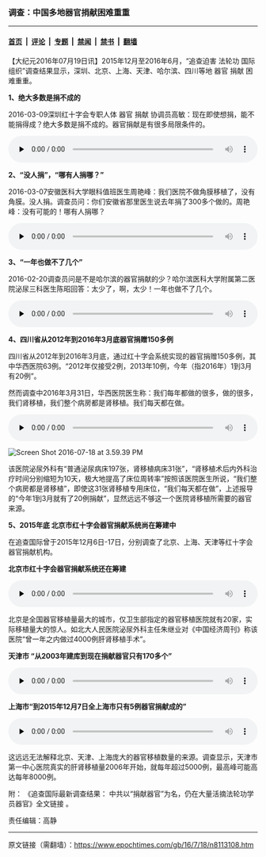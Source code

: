 ### 调查：中国多地器官捐献困难重重

---

#### [首页](../../../..?n8113108) &nbsp;|&nbsp; [评论](../../../../../epoch-comment?n8113108) &nbsp;|&nbsp; [专题](../../../../../epoch-special?n8113108) &nbsp;|&nbsp; [禁闻](../../../../../epoch-news?n8113108) &nbsp;|&nbsp; [禁书](../../../../../books?n8113108) &nbsp;|&nbsp; [翻墙](https://github.com/gfw-breaker/nogfw/blob/master/README.md?n8113108)


<div class="post_content" id="artbody" itemprop="articleBody">
 <!-- article content begin -->
 <p>
  【大纪元2016年07月19日讯】2015年12月至2016年6月，“追查迫害
  <ok href="https://www.epochtimes.com/gb/tag/%E6%B3%95%E8%BD%AE%E5%8A%9F.html">
   法轮功
  </ok>
  国际组织”调查结果显示，深圳、北京、上海、天津、哈尔滨、四川等地
  <ok href="https://www.epochtimes.com/gb/tag/%E5%99%A8%E5%AE%98.html">
   器官
  </ok>
  <ok href="https://www.epochtimes.com/gb/tag/%E6%8D%90%E7%8C%AE.html">
   捐献
  </ok>
  困难重重。
 </p>
 <p>
  <strong>
   1、绝大多数是捐不成的
  </strong>
 </p>
 <p>
  2016-03-09深圳红十字会专职人体
  <ok href="https://www.epochtimes.com/gb/tag/%E5%99%A8%E5%AE%98.html">
   器官
  </ok>
  <ok href="https://www.epochtimes.com/gb/tag/%E6%8D%90%E7%8C%AE.html">
   捐献
  </ok>
  协调员高敏：现在即使想捐，能不能捐得成？绝大多数是捐不成的。器官捐献是有很多局限条件的。
 </p>
 <!--[if lt IE 9]><script>document.createElement('audio');</script><![endif]-->
 <audio class="wp-audio-shortcode" controls="controls" id="audio-8113108-1" preload="none" style="width: 100%;">
  <source src="http://www.zhuichaguoji.org/sites/default/files/report/2016/07/67047_3.1.2016_03_09shen_zhen_hong_hui_qi_guan_juan_xian_xie_diao_yuan_gao_min_8613148799308jue_da_duo_shu_shi_juan_bu_cheng_de_-edited.mp3?_=1" type="audio/mpeg"/>
  <ok href="http://www.zhuichaguoji.org/sites/default/files/report/2016/07/67047_3.1.2016_03_09shen_zhen_hong_hui_qi_guan_juan_xian_xie_diao_yuan_gao_min_8613148799308jue_da_duo_shu_shi_juan_bu_cheng_de_-edited.mp3">
   http://www.zhuichaguoji.org/sites/default/files/report/2016/07/67047_3.1.2016_03_09shen_zhen_hong_hui_qi_guan_juan_xian_xie_diao_yuan_gao_min_8613148799308jue_da_duo_shu_shi_juan_bu_cheng_de_-edited.mp3
  </ok>
 </audio>
 <p>
  <strong>
   2、“没人捐”，“哪有人捐哪？”
  </strong>
 </p>
 <p>
  2016-03-07安徽医科大学眼科值班医生周艳峰：我们医院不做角膜移植了，没有角膜。没人捐。调查员问：你们安徽省那里医生说去年捐了300多个做的。周艳峰：没有可能的！哪有人捐哪？
 </p>
 <audio class="wp-audio-shortcode" controls="controls" id="audio-8113108-2" preload="none" style="width: 100%;">
  <source src="http://www.zhuichaguoji.org/sites/default/files/report/2016/07/67047_3.2.2016-03-07-14-27-11an_hui_yi_da_zhou_yan_feng_-mei_you_ke_neng_de_na_you_ren_juan_na_8613805515080edited.mp3?_=2" type="audio/mpeg"/>
  <ok href="http://www.zhuichaguoji.org/sites/default/files/report/2016/07/67047_3.2.2016-03-07-14-27-11an_hui_yi_da_zhou_yan_feng_-mei_you_ke_neng_de_na_you_ren_juan_na_8613805515080edited.mp3">
   http://www.zhuichaguoji.org/sites/default/files/report/2016/07/67047_3.2.2016-03-07-14-27-11an_hui_yi_da_zhou_yan_feng_-mei_you_ke_neng_de_na_you_ren_juan_na_8613805515080edited.mp3
  </ok>
 </audio>
 <p>
  <strong>
   3、“一年也做不了几个”
  </strong>
 </p>
 <p>
  2016-02-20调查员问是不是哈尔滨的器官捐献的少？哈尔滨医科大学附属第二医院泌尿三科医生陈昭回答：太少了，啊，太少！一年也做不了几个。
 </p>
 <audio class="wp-audio-shortcode" controls="controls" id="audio-8113108-3" preload="none" style="width: 100%;">
  <source src="http://www.zhuichaguoji.org/sites/default/files/report/2016/07/67047_3.3.2016_02_20_ha_yi_da_fu_er_yuan_chen_zhao_yan_xian_zai_bu_zuo_yuan_lai_zuo_liao_hen_duo_99nian_hou_shi_huo_shen_xian_zai_juan_xian_hen_shao_8613304519590edited.mp3?_=3" type="audio/mpeg"/>
  <ok href="http://www.zhuichaguoji.org/sites/default/files/report/2016/07/67047_3.3.2016_02_20_ha_yi_da_fu_er_yuan_chen_zhao_yan_xian_zai_bu_zuo_yuan_lai_zuo_liao_hen_duo_99nian_hou_shi_huo_shen_xian_zai_juan_xian_hen_shao_8613304519590edited.mp3">
   http://www.zhuichaguoji.org/sites/default/files/report/2016/07/67047_3.3.2016_02_20_ha_yi_da_fu_er_yuan_chen_zhao_yan_xian_zai_bu_zuo_yuan_lai_zuo_liao_hen_duo_99nian_hou_shi_huo_shen_xian_zai_juan_xian_hen_shao_8613304519590edited.mp3
  </ok>
 </audio>
 <p>
  <strong>
   4、四川省从2012年到2016年3月底器官捐赠150多例
  </strong>
 </p>
 <p>
  四川省从2012年到2016年3月底，通过红十字会系统实现的器官捐赠150多例，其中华西医院63例。“2012年仅接受2例，2013年10例，今年（指2016年）1到3月有20例”。
 </p>
 <p>
  然而调查中2016年3月31日，华西医院医生称：我们每年都做的很多，做的很多，我们肾移植，我们整个病房都是肾移植。我们每天都在做。
 </p>
 <audio class="wp-audio-shortcode" controls="controls" id="audio-8113108-4" preload="none" style="width: 100%;">
  <source src="http://www.zhuichaguoji.org/sites/default/files/report/2016/07/67047_3.4.2016_03_31chuan_da_hua_xi_yi_yuan_shen_yi_zhi_ke_-28-85422925-shen_yi_zhi_wo_men_mei_nian_du_zuo_de_hen_duo_mei_tian_du_zai_zuo_-edited.mp3?_=4" type="audio/mpeg"/>
  <ok href="http://www.zhuichaguoji.org/sites/default/files/report/2016/07/67047_3.4.2016_03_31chuan_da_hua_xi_yi_yuan_shen_yi_zhi_ke_-28-85422925-shen_yi_zhi_wo_men_mei_nian_du_zuo_de_hen_duo_mei_tian_du_zai_zuo_-edited.mp3">
   http://www.zhuichaguoji.org/sites/default/files/report/2016/07/67047_3.4.2016_03_31chuan_da_hua_xi_yi_yuan_shen_yi_zhi_ke_-28-85422925-shen_yi_zhi_wo_men_mei_nian_du_zuo_de_hen_duo_mei_tian_du_zai_zuo_-edited.mp3
  </ok>
 </audio>
 <p>
  <img alt="Screen Shot 2016-07-18 at 3.59.39 PM" class="aligncenter size-medium wp-image-8113135" src="https://i.epochtimes.com/assets/uploads/2016/07/Screen-Shot-2016-07-18-at-3.59.39-PM-450x327.png"/>
 </p>
 <p>
  该医院泌尿外科有“普通泌尿病床197张，肾移植病床31张”，“肾移植术后内外科治疗时间分别缩短为10天，极大地提高了床位周转率”按照该医院医生所说，“我们整个病房都是肾移植”，即使这31张肾移植专用床位，“我们每天都在做”，上述报导的“今年1到3月就有了20例捐献”，显然远远不够这一个医院肾移植所需要的器官来源。
 </p>
 <p>
  <strong>
   5、2015年底 北京市红十字会器官捐献系统尚在筹建中
  </strong>
 </p>
 <p>
  在追查国际曾于2015年12月6日-17日，分别调查了北京、上海、天津等红十字会器官捐献机构。
 </p>
 <p>
  <strong>
   北京市红十字会器官捐献系统还在筹建
  </strong>
 </p>
 <audio class="wp-audio-shortcode" controls="controls" id="audio-8113108-5" preload="none" style="width: 100%;">
  <source src="http://www.zhuichaguoji.org/sites/default/files/report/2015/50795_2015_12_06_13-25-37_861063558766bei_jing_shi_hong_hui_juan_xian_zai_chou_jian_-edited-ms.mp3?_=5" type="audio/mpeg"/>
  <ok href="http://www.zhuichaguoji.org/sites/default/files/report/2015/50795_2015_12_06_13-25-37_861063558766bei_jing_shi_hong_hui_juan_xian_zai_chou_jian_-edited-ms.mp3">
   http://www.zhuichaguoji.org/sites/default/files/report/2015/50795_2015_12_06_13-25-37_861063558766bei_jing_shi_hong_hui_juan_xian_zai_chou_jian_-edited-ms.mp3
  </ok>
 </audio>
 <p>
  北京是全国器官移植量最大的城市，仅卫生部指定的器官移植医院就有20家，实际移植量大的惊人。如北大人民医院泌尿外科主任朱继业对《中国经济周刊》称该医院“曾一年之内做过4000例肝肾移植手术”。
 </p>
 <p>
  <strong>
   天津市 “从2003年建库到现在捐献器官只有170多个”
  </strong>
 </p>
 <audio class="wp-audio-shortcode" controls="controls" id="audio-8113108-6" preload="none" style="width: 100%;">
  <source src="http://www.zhuichaguoji.org/sites/default/files/report/2015/50795_2015_12_11_tian_jin_shi_hong_shi_zi_hui__gong_zuo_ren_yuan_shuo_cong_2003nian_jian_ku_dao_xian_zai_juan_liao_170duo_ge_-edited-pb.mp3?_=6" type="audio/mpeg"/>
  <ok href="http://www.zhuichaguoji.org/sites/default/files/report/2015/50795_2015_12_11_tian_jin_shi_hong_shi_zi_hui__gong_zuo_ren_yuan_shuo_cong_2003nian_jian_ku_dao_xian_zai_juan_liao_170duo_ge_-edited-pb.mp3">
   http://www.zhuichaguoji.org/sites/default/files/report/2015/50795_2015_12_11_tian_jin_shi_hong_shi_zi_hui__gong_zuo_ren_yuan_shuo_cong_2003nian_jian_ku_dao_xian_zai_juan_liao_170duo_ge_-edited-pb.mp3
  </ok>
 </audio>
 <p>
  <strong>
   上海市“到2015年12月7日全上海市只有5例器官捐献成的”
  </strong>
 </p>
 <audio class="wp-audio-shortcode" controls="controls" id="audio-8113108-7" preload="none" style="width: 100%;">
  <source src="http://www.zhuichaguoji.org/sites/default/files/report/2015/64139_2015_12_17_09-30-25__shang_hai_huang_pu_qu_hong_shi_zi_zhi_you_5li_qi_guan_juan_xian_shi_xian_._862163365880.mp3?_=7" type="audio/mpeg"/>
  <ok href="http://www.zhuichaguoji.org/sites/default/files/report/2015/64139_2015_12_17_09-30-25__shang_hai_huang_pu_qu_hong_shi_zi_zhi_you_5li_qi_guan_juan_xian_shi_xian_._862163365880.mp3">
   http://www.zhuichaguoji.org/sites/default/files/report/2015/64139_2015_12_17_09-30-25__shang_hai_huang_pu_qu_hong_shi_zi_zhi_you_5li_qi_guan_juan_xian_shi_xian_._862163365880.mp3
  </ok>
 </audio>
 <p>
  这远远无法解释北京、天津、上海庞大的器官移植数量的来源。调查显示，天津市第一中心医院真实的肝肾移植量2006年开始，就每年超过5000例，最高峰可能高达每年8000例。
 </p>
 <p>
  附：
  <ok href="http://www.zhuichaguoji.org/node/67047" target="_blank">
   《追查国际最新调查结果： 中共以“捐献器官”为名，仍在大量活摘法轮功学员器官》全文链接
  </ok>
  。
 </p>
 <p>
  责任编辑：高静
 </p>
 <!-- article content end -->
 <div id="below_article_ad">
 </div>
</div>


---

原文链接（需翻墙）：https://www.epochtimes.com/gb/16/7/18/n8113108.htm